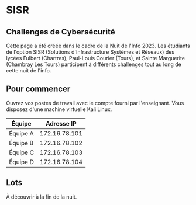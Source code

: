 # SISR

## Challenges de Cybersécurité

Cette page a été créée dans le cadre de la Nuit de l'Info 2023. Les étudiants de l'option SISR (Solutions d'Infrastructure Systèmes et Réseaux) des lycées Fulbert (Chartres), Paul-Louis Courier (Tours), et Sainte Marguerite (Chambray Les Tours) participent à différents challenges tout au long de cette nuit de l'info.

## Pour commencer

Ouvrez vos postes de travail avec le compte fourni par l'enseignant. Vous disposez d'une machine virtuelle Kali Linux.

| Équipe      | Adresse IP    |
|-------------|---------------|
| Équipe A    | 172.16.78.101  |
| Équipe B    | 172.16.78.102  |
| Équipe C    | 172.16.78.103  |
| Équipe D    | 172.16.78.104  |

## Lots

À découvrir à la fin de la nuit.
